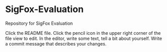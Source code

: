 # SigFox-Evaluation
Repository for SigFox Evaluation



Click the README file.
Click the pencil icon in the upper right corner of the file view to edit.
In the editor, write some text, tell a bit about yourself.
Write a commit message that describes your changes.
